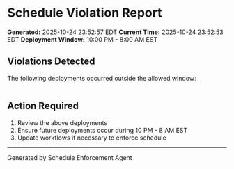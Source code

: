# Schedule Violation Report

**Generated:** 2025-10-24 23:52:57 EDT
**Current Time:** 2025-10-24 23:52:53 EDT
**Deployment Window:** 10:00 PM - 8:00 AM EST

## Violations Detected

The following deployments occurred outside the allowed window:

```

```

## Action Required

1. Review the above deployments
2. Ensure future deployments occur during 10 PM - 8 AM EST
3. Update workflows if necessary to enforce schedule

---

Generated by Schedule Enforcement Agent
